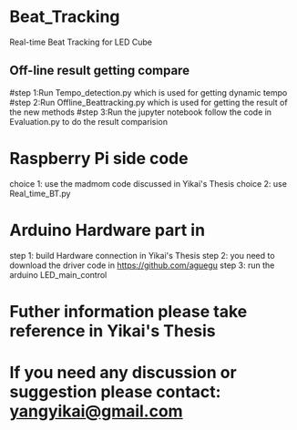 # Beat_Tracking
Real-time Beat Tracking for LED Cube
## Off-line result getting compare
#step 1:Run Tempo_detection.py which is used for getting dynamic tempo
#step 2:Run Offline_Beattracking.py which is used for getting the result of the new methods
#step 3:Run the jupyter notebook follow the code in Evaluation.py to do the result comparision
# Raspberry Pi side code
choice 1: use the madmom code discussed in Yikai's Thesis
choice 2: use Real_time_BT.py
# Arduino Hardware part in 
step 1: build Hardware connection in Yikai's Thesis
step 2: you need to download the driver code in  https://github.com/aguegu
step 3: run the arduino LED_main_control
# Futher information please take reference in Yikai's Thesis 
# If you need any discussion or suggestion please contact: yangyikai@gmail.com
